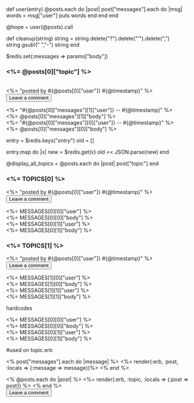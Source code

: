 <!--
<% @posts.each do |post| %>
  <% post["messages"].each do |msg| %>
    <%= msg["user"] %> says <%= msg["body"] %>
  <% end %>
<% end %> -->


 def user(entry)
    @posts.each do |post|
    post["messages"].each do |msg|
    words = msg["user"]
    puts words
    end
  end
  end

  @hope = user(@posts).call


  def cleanup(string)
    string = string.delete("?").delete("'").delete(",")
    string.gsub!(" ","-")
    string
  end

  $redis.set(:messages => params["body"])

<div id="topic_heading">
  <h3><%= @posts[0]["topic"] %></h3><br>
  <%= "posted by #{@posts[0]["user"]}  #{@timestamp}"  %>
  <form action="/leave_comment">
    <input type="submit" value="Leave a comment">
  </form>

  <div id="messages">
    <%= "#{@posts[0]["messages"][1]["user"]} -- #{@timestamp}" %><br>
    <%= @posts[0]["messages"][1]["body"] %>
  </div>

  <div id="messages">
    <%= "#{@posts[0]["messages"][0]["user"]} -- #{@timestamp}" %><br>
    <%= @posts[0]["messages"][0]["body"] %>
  </div>
</div>


entry = $redis.keys("*entry*")
old = []

entry.map do |x|
  new = $redis.get(x)
  old << JSON.parse(new)
  end


@display_all_topics = @posts.each do |post|
                       post["topic"]
                      end



<div id="topic_heading">
  <h3><%= TOPICS[0] %></h3>
  <%= "posted by #{@posts[0]["user"]}  #{@timestamp}"  %>
  <form action="/entries">
    <input type="submit" value="Leave a comment">
  </form>

  <div id="messages">
    <%= MESSAGES[0][0]["user"] %><br>
    <%= MESSAGES[0][0]["body"] %>
  </div>

  <div id="messages">
     <%= MESSAGES[0][1]["user"] %><br>
     <%= MESSAGES[0][1]["body"] %>
  </div>
</div>

<div id="topic_heading">
  <h3><%= TOPICS[1] %></h3>
  <%= "posted by #{@posts[0]["user"]}  #{@timestamp}"  %>
  <form action="/entries">
    <input type="submit" value="Leave a comment">
  </form>

  <div id="messages">
    <%= MESSAGES[1][0]["user"] %><br>
    <%= MESSAGES[1][0]["body"] %>
  </div>

  <div id="messages">
     <%= MESSAGES[1][1]["user"] %><br>
     <%= MESSAGES[1][1]["body"] %>
  </div>
</div>


  <p>hardcodes</p>
  <div id="messages">
    <%= MESSAGES[0][0]["user"] %><br>
    <%= MESSAGES[0][0]["body"] %>
  </div>

  <div id="messages">
     <%= MESSAGES[0][1]["user"] %><br>
     <%= MESSAGES[0][1]["body"] %>
  </div>
</div>



#used on topic.erb

 <% post["messages"].each do |message| %>
    <%= render(:erb, :post, :locals => {:message => message})%>
  <% end %>

  <div id="topic_heading">
<% @posts.each do |post| %>
<%= render(:erb, :topic, :locals => {:post => post}) %>
<% end %>
</div>


<form action="/leave_comment">
    <input type="submit" value="Leave a comment">
  </form>
